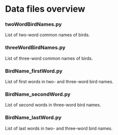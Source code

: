 # Data files overview 

### twoWordBirdNames.py
List of two-word common names of birds. 

### threeWordBirdNames.py
List of three-word common names of birds. 

### BirdName_firstWord.py
List of first words in two- and three-word bird names. 

### BirdName_secondWord.py
List of second words in three-word bird names. 

### BirdName_lastWord.py 
List of last words in two- and three-word bird names. 
